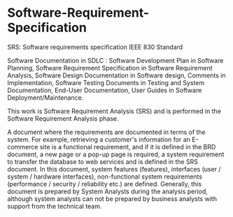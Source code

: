 # Software-Requirement-Specification

SRS: Software requirements specification IEEE 830 Standard


Software Documentation in SDLC :  Software Development Plan in Software Planning, Software Requirement Specification in Software Requirement Analysis, Software Design Documentation in Software design, Comments in Implementation, Software Testing Documents in Testing and System Documentation, End-User Documentation, User Guides in Software Deployment/Maintenance.  


This work is Software Requirement Analysis (SRS) and is performed in the Software Requirement Analysis phase.


A document where the requirements are documented in terms of the system. For example, retrieving a customer's information for an E-commerce site is a functional requirement, and if it is defined in the BRD document, a new page or a pop-up page is required, a system requirement to transfer the database to web services and is defined in the SRS document. In this document, system features (features), interfaces (user / system / hardware interfaces), non-functional system requirements (performance / security / reliability etc.) are defined. Generally, this document is prepared by System Analysts during the analysis period, although system analysts can not be prepared by business analysts with support from the technical team. 

